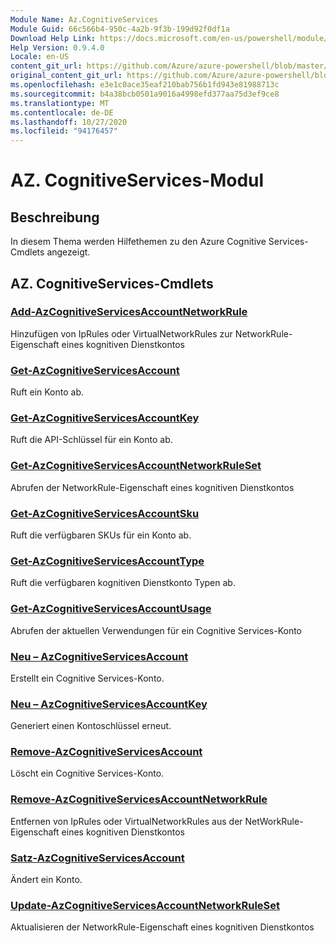 ```yaml
---
Module Name: Az.CognitiveServices
Module Guid: 66c566b4-950c-4a2b-9f3b-199d92f0df1a
Download Help Link: https://docs.microsoft.com/en-us/powershell/module/az.cognitiveservices
Help Version: 0.9.4.0
Locale: en-US
content_git_url: https://github.com/Azure/azure-powershell/blob/master/src/CognitiveServices/CognitiveServices/help/Az.CognitiveServices.md
original_content_git_url: https://github.com/Azure/azure-powershell/blob/master/src/CognitiveServices/CognitiveServices/help/Az.CognitiveServices.md
ms.openlocfilehash: e3e1c0ace35eaf210bab756b1fd943e81988713c
ms.sourcegitcommit: b4a38bcb0501a9016a4998efd377aa75d3ef9ce8
ms.translationtype: MT
ms.contentlocale: de-DE
ms.lasthandoff: 10/27/2020
ms.locfileid: "94176457"
---
```

# AZ. CognitiveServices-Modul
## Beschreibung
In diesem Thema werden Hilfethemen zu den Azure Cognitive Services-Cmdlets angezeigt.

## AZ. CognitiveServices-Cmdlets
### [Add-AzCognitiveServicesAccountNetworkRule](Add-AzCognitiveServicesAccountNetworkRule.md)
Hinzufügen von IpRules oder VirtualNetworkRules zur NetworkRule-Eigenschaft eines kognitiven Dienstkontos

### [Get-AzCognitiveServicesAccount](Get-AzCognitiveServicesAccount.md)
Ruft ein Konto ab.

### [Get-AzCognitiveServicesAccountKey](Get-AzCognitiveServicesAccountKey.md)
Ruft die API-Schlüssel für ein Konto ab.

### [Get-AzCognitiveServicesAccountNetworkRuleSet](Get-AzCognitiveServicesAccountNetworkRuleSet.md)
Abrufen der NetworkRule-Eigenschaft eines kognitiven Dienstkontos

### [Get-AzCognitiveServicesAccountSku](Get-AzCognitiveServicesAccountSku.md)
Ruft die verfügbaren SKUs für ein Konto ab.

### [Get-AzCognitiveServicesAccountType](Get-AzCognitiveServicesAccountType.md)
Ruft die verfügbaren kognitiven Dienstkonto Typen ab.

### [Get-AzCognitiveServicesAccountUsage](Get-AzCognitiveServicesAccountUsage.md)
Abrufen der aktuellen Verwendungen für ein Cognitive Services-Konto

### [Neu – AzCognitiveServicesAccount](New-AzCognitiveServicesAccount.md)
Erstellt ein Cognitive Services-Konto.

### [Neu – AzCognitiveServicesAccountKey](New-AzCognitiveServicesAccountKey.md)
Generiert einen Kontoschlüssel erneut.

### [Remove-AzCognitiveServicesAccount](Remove-AzCognitiveServicesAccount.md)
Löscht ein Cognitive Services-Konto.

### [Remove-AzCognitiveServicesAccountNetworkRule](Remove-AzCognitiveServicesAccountNetworkRule.md)
Entfernen von IpRules oder VirtualNetworkRules aus der NetWorkRule-Eigenschaft eines kognitiven Dienstkontos

### [Satz-AzCognitiveServicesAccount](Set-AzCognitiveServicesAccount.md)
Ändert ein Konto.

### [Update-AzCognitiveServicesAccountNetworkRuleSet](Update-AzCognitiveServicesAccountNetworkRuleSet.md)
Aktualisieren der NetworkRule-Eigenschaft eines kognitiven Dienstkontos

